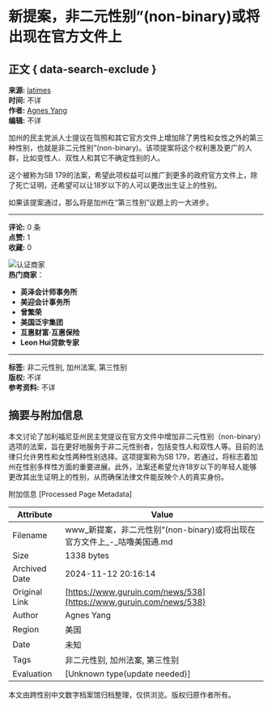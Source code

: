 # 新提案，非二元性别”(non-binary)或将出现在官方文件上

## 正文 { data-search-exclude }


**来源:** [latimes](http://www.latimes.com/politics/essential/la-pol-ca-essential-politics-updates-california-democrats-propose-adding-1485465341-htmlstory.html)  
**时间:** 不详  
**作者:** [Agnes Yang](mailto:agnes@guruin.com)  
**编辑:** 不详

加州的民主党派人士提议在驾照和其它官方文件上增加除了男性和女性之外的第三种性别，也就是非二元性别”(non-binary)。该项提案将这个权利惠及更广的人群，比如变性人、双性人和其它不确定性别的人。

这个被称为SB 179的法案，希望此项权益可以推广到更多的政府官方文件上，除了死亡证明，还希望可以让18岁以下的人可以更改出生证上的性别。

如果该提案通过，那么将是加州在“第三性别”议题上的一大进步。

---

**评论:** 0 条  
**点赞:** 1  
**收藏:** 0  

![认证商家](https://s3.guruin.com/db/photos/802966/url/bannerimage_3x.png)  
**热门商家**：  
- **英泽会计师事务所**  
- **美迎会计事务所**  
- **曾繁荣**  
- **美国泛宇集团**  
- **互惠财富‧互惠保险**  
- **Leon Hui贷款专家**

---

**标签:** 非二元性别, 加州法案, 第三性别  
**版权:** 不详  
**参考资料:** 不详  

## 摘要与附加信息

<!-- tcd_abstract -->
本文讨论了加利福尼亚州民主党提议在官方文件中增加非二元性别（non-binary）选项的法案，旨在更好地服务于非二元性别者，包括变性人和双性人等。目前的法律只允许男性和女性两种性别选择。这项提案称为SB 179，若通过，将标志着加州在性别多样性方面的重要进展。此外，法案还希望允许18岁以下的年轻人能够更改其出生证明上的性别，从而确保法律文件能反映个人的真实身份。
<!-- tcd_abstract_end -->

附加信息 [Processed Page Metadata]

| Attribute       | Value                                  |
|-----------------|----------------------------------------|
| Filename        | www_新提案，非二元性别”(non-binary)或将出现在官方文件上_-_咕噜美国通.md                             |
| Size            | 1338 bytes                           |
| Archived Date   | 2024-11-12 20:16:14                             |
| Original Link   | [https://www.guruin.com/news/538](https://www.guruin.com/news/538)                       |
| Author          | Agnes Yang                               |
| Region          | 美国                               |
| Date            | 未知                                 |
| Tags            | 非二元性别, 加州法案, 第三性别                                 |
| Evaluation            | [Unknown type(update needed)]                                 |
<!-- tcd_table_end -->

本文由跨性别中文数字档案馆归档整理，仅供浏览。版权归原作者所有。

